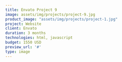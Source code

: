 ```yaml
---
title: Envato Project 9
image: assets/img/projects/project-9.jpg
product_image: "assets/img/projects/project-1.jpg"
project: Website
client: Envato
duration: 3 months
technologies: html, javascript
budget: 1550 USD
preview_url: '#'
type: image
---
```


